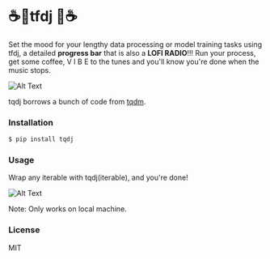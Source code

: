 # :coffee::musical_note:tfdj :musical_note::coffee:

Set the mood for your lengthy data processing or model training tasks using tfdj, a detailed  **progress bar** that is also a **LOFI RADIO**!!! Run your process, get some coffee, V I B E to the tunes and you'll know you're done when the music stops.

![Alt Text](https://i.imgur.com/rBwi7ti.gif)

tqdj borrows a bunch of code from [tqdm](https://github.com/tqdm/tqdm).

### Installation

```sh
$ pip install tqdj
```

### Usage
Wrap any iterable with tqdj(iterable), and you're done!

![Alt Text](https://i.imgur.com/kGBex5I.png)

Note: Only works on local machine.

### License

MIT
